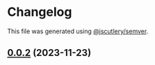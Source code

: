 # Changelog

This file was generated using [@jscutlery/semver](https://github.com/jscutlery/semver).

## [0.0.2](https://github.com/IPS-LMU/octra/compare/ngx-utilities-0.0.1...ngx-utilities-0.0.2) (2023-11-23)

